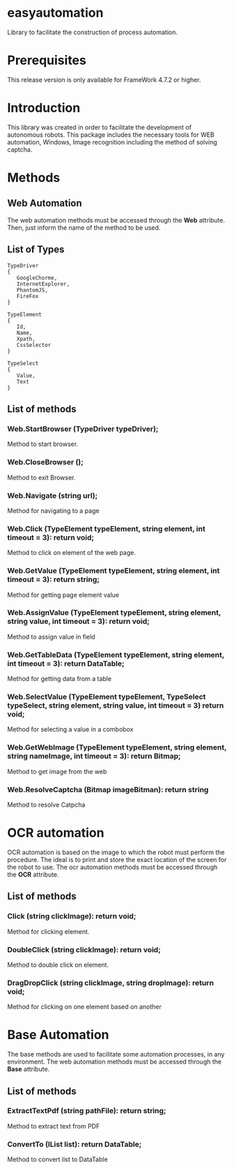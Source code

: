 # easyautomation
Library to facilitate the construction of process automation.

# Prerequisites
This release version is only available for FrameWork 4.7.2 or higher.

# Introduction
This library was created in order to facilitate the development of autonomous robots. This package includes the necessary tools for WEB automation, Windows, Image recognition including the method of solving captcha.

# Methods
## Web Automation
The web automation methods must be accessed through the **Web** attribute. Then, just inform the name of the method to be used.

## List of Types
```
TypeDriver
{
   GoogleChorme,
   InternetExplorer,
   PhantomJS,
   FireFox
}

TypeElement
{
   Id,
   Name,
   Xpath,
   CssSelector
}

TypeSelect
{
   Value,
   Text
}
```

## List of methods
### Web.StartBrowser (TypeDriver typeDriver);
Method to start browser.

### Web.CloseBrowser ();
Method to exit Browser.

### Web.Navigate (string url);
Method for navigating to a page

### Web.Click (TypeElement typeElement, string element, int timeout = 3): return void;
Method to click on element of the web page.

### Web.GetValue (TypeElement typeElement, string element, int timeout = 3): return string;
Method for getting page element value

### Web.AssignValue (TypeElement typeElement, string element, string value, int timeout = 3): return void;
Method to assign value in field

### Web.GetTableData (TypeElement typeElement, string element, int timeout = 3): return DataTable;
Method for getting data from a table

### Web.SelectValue (TypeElement typeElement, TypeSelect typeSelect, string element, string value, int timeout = 3) return void;
Method for selecting a value in a combobox

### Web.GetWebImage (TypeElement typeElement, string element, string nameImage, int timeout = 3): return Bitmap;
Method to get image from the web

### Web.ResolveCaptcha (Bitmap imageBitman): return string
Method to resolve Catpcha

# OCR automation

OCR automation is based on the image to which the robot must perform the procedure. The ideal is to print and store the exact location of the screen for the robot to use. The ocr automation methods must be accessed through the **OCR** attribute.

## List of methods

### Click (string clickImage): return void;
Method for clicking element.

### DoubleClick (string clickImage): return void;
Method to double click on element.

### DragDropClick (string clickImage, string dropImage): return void;
Method for clicking on one element based on another

# Base Automation
The base methods are used to facilitate some automation processes, in any environment. The web automation methods must be accessed through the **Base** attribute.

## List of methods
### ExtractTextPdf (string pathFile): return string;
Method to extract text from PDF

### ConvertTo <T> (IList <T> list): return DataTable;
Method to convert list to DataTable
